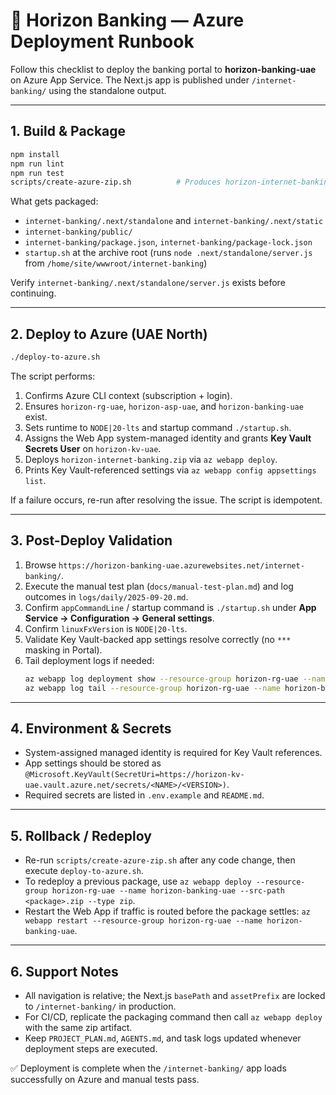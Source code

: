# 🚀 Horizon Banking — Azure Deployment Runbook

Follow this checklist to deploy the banking portal to **horizon-banking-uae** on Azure App Service. The Next.js app is published under `/internet-banking/` using the standalone output.

---

## 1. Build & Package

```bash
npm install
npm run lint
npm run test
scripts/create-azure-zip.sh          # Produces horizon-internet-banking.zip
```

What gets packaged:
- `internet-banking/.next/standalone` and `internet-banking/.next/static`
- `internet-banking/public/`
- `internet-banking/package.json`, `internet-banking/package-lock.json`
- `startup.sh` at the archive root (runs `node .next/standalone/server.js` from `/home/site/wwwroot/internet-banking`)

Verify `internet-banking/.next/standalone/server.js` exists before continuing.

---

## 2. Deploy to Azure (UAE North)

```bash
./deploy-to-azure.sh
```

The script performs:
1. Confirms Azure CLI context (subscription + login).
2. Ensures `horizon-rg-uae`, `horizon-asp-uae`, and `horizon-banking-uae` exist.
3. Sets runtime to `NODE|20-lts` and startup command `./startup.sh`.
4. Assigns the Web App system-managed identity and grants **Key Vault Secrets User** on `horizon-kv-uae`.
5. Deploys `horizon-internet-banking.zip` via `az webapp deploy`.
6. Prints Key Vault-referenced settings via `az webapp config appsettings list`.

If a failure occurs, re-run after resolving the issue. The script is idempotent.

---

## 3. Post-Deploy Validation

1. Browse `https://horizon-banking-uae.azurewebsites.net/internet-banking/`.
2. Execute the manual test plan (`docs/manual-test-plan.md`) and log outcomes in `logs/daily/2025-09-20.md`.
3. Confirm `appCommandLine` / startup command is `./startup.sh` under **App Service → Configuration → General settings**.
4. Confirm `linuxFxVersion` is `NODE|20-lts`.
5. Validate Key Vault-backed app settings resolve correctly (no `***` masking in Portal).
6. Tail deployment logs if needed:
   ```bash
   az webapp log deployment show --resource-group horizon-rg-uae --name horizon-banking-uae
   az webapp log tail --resource-group horizon-rg-uae --name horizon-banking-uae
   ```

---

## 4. Environment & Secrets

- System-assigned managed identity is required for Key Vault references.
- App settings should be stored as `@Microsoft.KeyVault(SecretUri=https://horizon-kv-uae.vault.azure.net/secrets/<NAME>/<VERSION>)`.
- Required secrets are listed in `.env.example` and `README.md`.

---

## 5. Rollback / Redeploy

- Re-run `scripts/create-azure-zip.sh` after any code change, then execute `deploy-to-azure.sh`.
- To redeploy a previous package, use `az webapp deploy --resource-group horizon-rg-uae --name horizon-banking-uae --src-path <package>.zip --type zip`.
- Restart the Web App if traffic is routed before the package settles: `az webapp restart --resource-group horizon-rg-uae --name horizon-banking-uae`.

---

## 6. Support Notes

- All navigation is relative; the Next.js `basePath` and `assetPrefix` are locked to `/internet-banking/` in production.
- For CI/CD, replicate the packaging command then call `az webapp deploy` with the same zip artifact.
- Keep `PROJECT_PLAN.md`, `AGENTS.md`, and task logs updated whenever deployment steps are executed.

✅ Deployment is complete when the `/internet-banking/` app loads successfully on Azure and manual tests pass.
